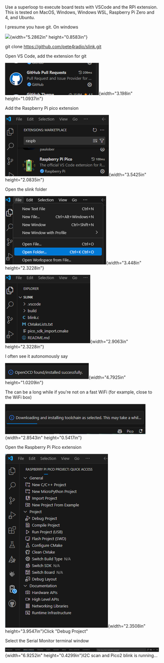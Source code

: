 Use a superloop to execute board tests with VSCode and the RPi
extension. This is tested on MacOS, Windows, Windows WSL, Raspberry Pi
Zero and 4, and Ubuntu.

I presume you have git. On windows

![](Pictures/cmake.png){width="5.2862in"
height="0.8583in"}

git clone <https://github.com/pete4radio/slink.git>

Open VS Code, add the extension for git

![](Pictures/gitextension.png){width="3.198in"
height="1.0937in"}

Add the Raspberry Pi pico extension

![](Pictures/rpiextension.png){width="3.5425in"
height="2.0835in"}

Open the slink folder

![](Pictures/openfolder.png){width="3.448in"
height="2.3228in"}

![](Pictures/slinkdirectory.png){width="2.9063in"
height="2.3228in"}

I often see it autonomously say

![](Pictures/openocdinstalled.png){width="4.7925in"
height="1.0209in"}

The can be a long while if you're not on a fast WiFi (for example, close
to the WiFi box)

![](Pictures/downloading.png){width="2.8543in"
height="0.5417in"}

Open the Raspberry Pi Pico extension

![](Pictures/rpiextmenu.png){width="2.3508in"
height="3.9547in"}Click "Debug Project"

Select the Serial Monitor terminal window

![](Pictures/serialmonitor.png){width="6.9252in"
height="0.4299in"}I2C scan and Pico2 blink is running...
